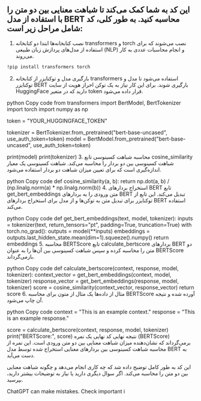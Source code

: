 ## این کد به شما کمک می‌کند تا شباهت معنایی بین دو متن را با استفاده از مدل BERT محاسبه کنید. به طور کلی، کد شامل مراحل زیر است:

1. نصب کتابخانه‌ها
ابتدا دو کتابخانه transformers و torch نصب می‌شوند که برای استفاده از مدل‌های پردازش زبان طبیعی (NLP) و انجام محاسبات عددی به کار می‌روند.


```bash
!pip install transformers torch
```
2. بارگیری مدل و توکنایزر
از کتابخانه transformers استفاده می‌شود تا مدل و توکنایزر BERT بارگیری شوند. برای این کار نیاز به یک توکن احراز هویت از سایت HuggingFace دارید که در متغیر token قرار داده می‌شود.

python
Copy code
from transformers import BertModel, BertTokenizer
import torch
import numpy as np

token = "YOUR_HUGGINGFACE_TOKEN"

tokenizer = BertTokenizer.from_pretrained("bert-base-uncased", use_auth_token=token)
model = BertModel.from_pretrained("bert-base-uncased", use_auth_token=token)

print(model)
print(tokenizer)
3. محاسبه شباهت کسینوسی
تابع cosine_similarity شباهت کسینوسی بین دو بردار را محاسبه می‌کند. شباهت کسینوسی یک معیار اندازه‌گیری است که برای تعیین میزان شباهت دو بردار استفاده می‌شود.

python
Copy code
def cosine_similarity(a, b):
    return np.dot(a, b) / (np.linalg.norm(a) * np.linalg.norm(b))
4. استخراج بردارهای BERT
تابع get_bert_embeddings متن ورودی را به بردارهای BERT تبدیل می‌کند. این تابع از توکنایزر برای تبدیل متن به توکن‌ها و از مدل برای استخراج بردارهای BERT استفاده می‌کند.

python
Copy code
def get_bert_embeddings(text, model, tokenizer):
    inputs = tokenizer(text, return_tensors="pt", padding=True, truncation=True)
    with torch.no_grad():
        outputs = model(**inputs)
    embeddings = outputs.last_hidden_state.mean(dim=1).squeeze().numpy()
    return embeddings
5. محاسبه BERTScore
تابع calculate_bertscore بردارهای BERT دو متن را محاسبه کرده و سپس شباهت کسینوسی بین آن‌ها را به عنوان BERTScore بازمی‌گرداند.

python
Copy code
def calculate_bertscore(context, response, model, tokenizer):
    context_vector = get_bert_embeddings(context, model, tokenizer)
    response_vector = get_bert_embeddings(response, model, tokenizer)
    score = cosine_similarity(context_vector, response_vector)
    return score
6. مثال از داده‌ها
یک مثال از متون برای محاسبه BERTScore آورده شده و نتیجه آن چاپ می‌شود.

python
Copy code
context = "This is an example context."
response = "This is an example response."

score = calculate_bertscore(context, response, model, tokenizer)
print("BERTScore:", score)
نتیجه نهایی
کد نهایی یک نمره (BERTScore) برمی‌گرداند که نشان‌دهنده میزان شباهت معنایی بین دو متن ورودی است. این نمره از محاسبه شباهت کسینوسی بین بردارهای معنایی استخراج شده توسط مدل BERT به دست می‌آید.

این کد به طور کامل توضیح داده شد که چه کاری انجام می‌دهد و چگونه شباهت معنایی بین دو متن را محاسبه می‌کند. اگر سوال دیگری دارید یا نیاز به توضیحات بیشتر دارید، بپرسید.










ChatGPT can make mistakes. Check important i

